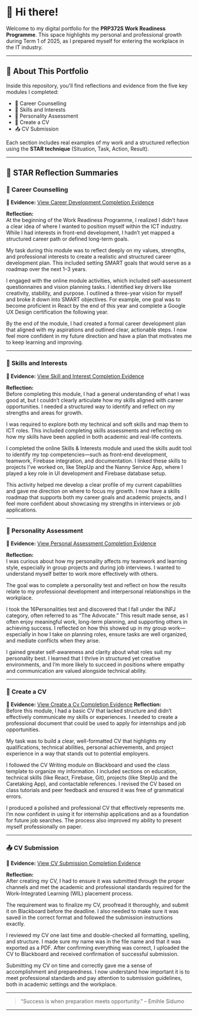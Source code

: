 # 👋 Hi there!

Welcome to my digital portfolio for the **PRP372S Work Readiness Programme**. This space highlights my personal and professional growth during Term 1 of 2025, as I prepared myself for entering the workplace in the IT industry.



---

## 📘 About This Portfolio

Inside this repository, you'll find reflections and evidence from the five key modules I completed:

- 🧭 Career Counselling  
- 🎯 Skills and Interests  
- 👤 Personality Assessment  
- 📄 Create a CV  
- 📤 CV Submission  

Each section includes real examples of my work and a structured reflection using the **STAR technique** (Situation, Task, Action, Result).

---





## 🔄 STAR Reflection Summaries

### 🧭 Career Counselling

**📁 Evidence:** [View Career Development Completion Evidence](./TaskCompleted/CareerDevelopment.png)

**Reflection:**  
At the beginning of the Work Readiness Programme, I realized I didn’t have a clear idea of where I wanted to position myself within the ICT industry. While I had interests in front-end development, I hadn’t yet mapped a structured career path or defined long-term goals.

My task during this module was to reflect deeply on my values, strengths, and professional interests to create a realistic and structured career development plan. This included setting SMART goals that would serve as a roadmap over the next 1–3 years.

I engaged with the online module activities, which included self-assessment questionnaires and vision planning tasks. I identified key drivers like creativity, stability, and purpose. I outlined a three-year vision for myself and broke it down into SMART objectives. For example, one goal was to become proficient in React by the end of this year and complete a Google UX Design certification the following year.

By the end of the module, I had created a formal career development plan that aligned with my aspirations and outlined clear, actionable steps. I now feel more confident in my future direction and have a plan that motivates me to keep learning and improving.

---

### 🎯 Skills and Interests

**📁 Evidence:** [View Skill and Interest Completion Evidence](./TaskCompleted/SkillandInterest.png)

**Reflection:**  
Before completing this module, I had a general understanding of what I was good at, but I couldn’t clearly articulate how my skills aligned with career opportunities. I needed a structured way to identify and reflect on my strengths and areas for growth.

I was required to explore both my technical and soft skills and map them to ICT roles. This included completing skills assessments and reflecting on how my skills have been applied in both academic and real-life contexts.

I completed the online Skills & Interests module and used the skills audit tool to identify my top competencies—such as front-end development, teamwork, Firebase integration, and documentation. I linked these skills to projects I’ve worked on, like StepUp and the Nanny Service App, where I played a key role in UI development and Firebase database setup.

This activity helped me develop a clear profile of my current capabilities and gave me direction on where to focus my growth. I now have a skills roadmap that supports both my career goals and academic projects, and I feel more confident about showcasing my strengths in interviews or job applications.

---

### 👤 Personality Assessment

**📁 Evidence:** [View Personal Assessment Completion Evidence](./TaskCompleted/PersonalAssessment.png)

**Reflection:**  
I was curious about how my personality affects my teamwork and learning style, especially in group projects and during job interviews. I wanted to understand myself better to work more effectively with others.

The goal was to complete a personality test and reflect on how the results relate to my professional development and interpersonal relationships in the workplace.

I took the 16Personalities test and discovered that I fall under the INFJ category, often referred to as “The Advocate.” This result made sense, as I often enjoy meaningful work, long-term planning, and supporting others in achieving success. I reflected on how this showed up in my group work—especially in how I take on planning roles, ensure tasks are well organized, and mediate conflicts when they arise.

I gained greater self-awareness and clarity about what roles suit my personality best. I learned that I thrive in structured yet creative environments, and I’m more likely to succeed in positions where empathy and communication are valued alongside technical ability.

---

### 📄 Create a CV

**📁 Evidence:** [View Create a Cv Completion Evidence](./TaskCompleted/CreateCv.png)
**Reflection:**  
Before this module, I had a basic CV that lacked structure and didn’t effectively communicate my skills or experiences. I needed to create a professional document that could be used to apply for internships and job opportunities.

My task was to build a clear, well-formatted CV that highlights my qualifications, technical abilities, personal achievements, and project experience in a way that stands out to potential employers.

I followed the CV Writing module on Blackboard and used the class template to organize my information. I included sections on education, technical skills (like React, Firebase, Git), projects (like StepUp and the Caretaking App), and contactable references. I revised the CV based on class tutorials and peer feedback and ensured it was free of grammatical errors.

I produced a polished and professional CV that effectively represents me. I’m now confident in using it for internship applications and as a foundation for future job searches. The process also improved my ability to present myself professionally on paper.

---

### 📤 CV Submission

**📁 Evidence:** [View CV Submission Completion Evidence](./TaskCompleted/CVsubmission.png)

**Reflection:**  
After creating my CV, I had to ensure it was submitted through the proper channels and met the academic and professional standards required for the Work-Integrated Learning (WIL) placement process.

The requirement was to finalize my CV, proofread it thoroughly, and submit it on Blackboard before the deadline. I also needed to make sure it was saved in the correct format and followed the submission instructions exactly.

I reviewed my CV one last time and double-checked all formatting, spelling, and structure. I made sure my name was in the file name and that it was exported as a PDF. After confirming everything was correct, I uploaded the CV to Blackboard and received confirmation of successful submission.

Submitting my CV on time and correctly gave me a sense of accomplishment and preparedness. I now understand how important it is to meet professional standards and pay attention to submission guidelines, both in academic settings and the workplace.

---

> “Success is when preparation meets opportunity.” – Emihle Sidumo

---

